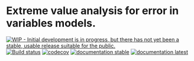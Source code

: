 # Extreme value analysis for error in variables models.


[![WIP - Initial development is in progress, but there has not yet been a stable, usable release suitable for the public.](https://www.repostatus.org/badges/latest/wip.svg)](https://www.repostatus.org/#wip)
[![Build status](https://github.com/JuliaExtremes/ErrorsInVariablesExtremes.jl/workflows/CI/badge.svg)](https://github.com/JuliaExtremes/ErrorsInVariablesExtremes.jl/actions)
[![codecov](https://codecov.io/gh/JuliaExtremes/ErrorsInVariablesExtremes.jl/branch/master/graph/badge.svg?token=7UGVMF0ENE)](https://codecov.io/gh/JuliaExtremes/ErrorsInVariablesExtremes.jl.jl)
[![documentation stable](https://img.shields.io/badge/docs-stable-blue.svg)](https://github.com/JuliaExtremes/ErrorsInVariablesExtremes.jl/stable/)
[![documentation latest](https://img.shields.io/badge/docs-latest-blue.svg)](https://github.com/JuliaExtremes/ErrorsInVariablesExtremes.jl/dev/)